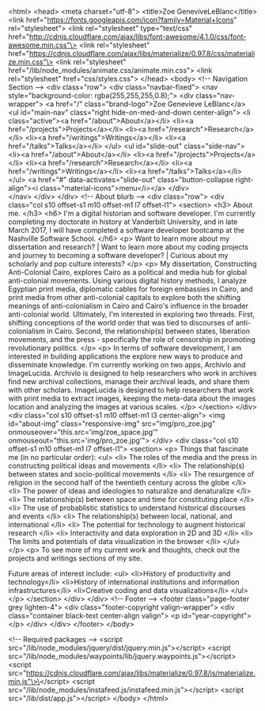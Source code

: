 \<html\>
  \<head\>
\<meta charset="utf-8"\>
\<title\>Zoe GeneviveLeBlanc\</title\>
\<link href="https://fonts.googleapis.com/icon?family=Material+Icons" rel="stylesheet"\>
\<link rel="stylesheet" type="text/css" href="http://cdnjs.cloudflare.com/ajax/libs/font-awesome/4.1.0/css/font-awesome.min.css"\>
\<link rel="stylesheet" href="https://cdnjs.cloudflare.com/ajax/libs/materialize/0.97.8/css/materialize.min.css"\>
\<link rel="stylesheet" href="/lib/node_modules/animate.css/animate.min.css"\>
\<link rel="stylesheet" href="css/styles.css"\>
  \</head\>
  \<body\>
  \<!-- Navigation Section --\>
\<div class="row"\>
  \<div class="navbar-fixed"\>
\<nav style="background-color: rgba(255,255,255,0.8);"\>
  \<div class="nav-wrapper"\>
\<a href="/" class="brand-logo"\>Zoe Genevieve LeBlanc\</a\>
\<ul id="main-nav" class="right hide-on-med-and-down center-align"\>
  \<li class="active"\>\<a href="/about"\>About\</a\>\</li\>
  \<li\>\<a href="/projects"\>Projects\</a\>\</li\>
  \<li\>\<a href="/research"\>Research\</a\>\</li\>
  \<li\>\<a href="/writings"\>Writings\</a\>\</li\>
  \<li\>\<a href="/talks"\>Talks\</a\>\</li\>
\</ul\>
\<ul id="slide-out" class="side-nav"\>
  \<li\>\<a href="/about"\>About\</a\>\</li\>
  \<li\>\<a href="/projects"\>Projects\</a\>\</li\>
  \<li\>\<a href="/research"\>Research\</a\>\</li\>
  \<li\>\<a href="/writings"\>Writings\</a\>\</li\>
  \<li\>\<a href="/talks"\>Talks\</a\>\</li\>
\</ul\>
\<a href="#" data-activates="slide-out" class="button-collapse right-align"\>\<i class="material-icons"\>menu\</i\>\</a\>
  \</div\>    
\</nav\>
  \</div\>
\</div\>
\<!-- About blurb --\>
\<div class="row"\>
  \<div class="col s10 offset-s1 m10 offset-m1 l7 offset-l1"\>
\<section\>
  \<h3\>
About me.
  \</h3\>
\<h6\>
I'm a digital historian and software developer. 
I'm currently completing my doctorate in history at Vanderbilt University, and in late March 2017, I will have completed a software developer bootcamp at the Nashville Software School. 
\</h6\>
  \<p\>
Want to learn more about my dissertation and research? | Want to learn more about my coding projects and journey to becoming a software developer? | Curious about my scholarly and pop culture interests?
  \</p\>
  \<p\>
My dissertation, Constructing Anti-Colonial Cairo, explores Cairo as a political and media hub for global anti-colonial movements. Using various digital history methods, I analyze Egyptian print media, diplomatic cables for foreign embassies in Cairo, and print media from other anti-colonial capitals to explore both the shifting meanings of anti-colonialism in Cairo and Cairo's influence in the broader anti-colonial world. Ultimately, I'm interested in exploring two threads. First, shifting conceptions of the world order that was tied to discourses of anti-colonialism in Cairo. Second, the relationship(s) between states, liberation movements, and the press - specifically the role of censorship in promoting revolutionary politics. 
  \</p\>
  \<p\>
In terms of software development, I am interested in building applications the explore new ways to produce and disseminate knowledge. I'm currently working on two apps, Archivlo and ImageLucida. Archivlo is designed to help researchers who work in archives find new archival collections, manage their archival leads, and share them with other scholars. ImageLucida is designed to help researchers that work with print media to extract images, keeping the meta-data about the images location and analyzing the images at various scales.
  \</p\>
\</section\>
  \</div\>
  \<div class="col s10 offset-s1 m10 offset-m1 l3 center-align"\>
\<img id="about-img" class="responsive-img" src="img/pro_zoe.jpg" onmouseover="this.src='img/zoe_space.jpg'" onmouseout="this.src='img/pro_zoe.jpg'"\>
  \</div\>
  \<div class="col s10 offset-s1 m10 offset-m1 l7 offset-l1"\>
\<section\>
  \<p\>
  Things that fascinate me (in no particular order):
\<ul\>
  \<li\>
The roles of the media and the press in constructing political ideas and movements
  \</li\>
  \<li\>
The relationship(s) between states and socio-political movements
  \</li\>
  \<li\> 
The resurgence of religion in the second half of the twentieth century across the globe
  \</li\>
  \<li\>
The power of ideas and ideologies to naturalize and denaturalize 
  \</li\>
  \<li\>
The relationship(s) between space and time for constituting place
  \</li\>
  \<li\>
The use of probablistic statistics to understand historical discourses and events
  \</li\>
  \<li\>
The relationship(s) between local, national, and international
  \</li\>
  \<li\>
The potential for technology to augment historical research
  \</li\>
  \<li\>
Interactivity and data exploration in 2D and 3D
  \</li\>
  \<li\>
The limits and potentials of data visualization in the browser
  \</li\>
\</ul\>
  \</p\>
  \<p\>
To see more of my current work and thoughts, check out the projects and writings sections of my site. 

Future areas of interest include:
\<ul\>
  \<li\>History of productivity and technology\</li\>
  \<li\>History of international institutions and information infrastructures\</li\>
  \<li\>Creative coding and data visualizations\</li\>
\</ul\>
  \</p\>
\</section\>
  \</div\>
\</div\>
\<!-- Footer --\>
 \<footer class="page-footer grey lighten-4"\>
  \<div class="footer-copyright valign-wrapper"\>
\<div class="container black-text center-align valign"\>
  \<p id="year-copyright"\>\</p\>
\</div\>
  \</div\>
\</footer\>
  \</body\>


\<!-- Required packages --\>
  \<script src="/lib/node_modules/jquery/dist/jquery.min.js"\>\</script\>
  \<script src="/lib/node_modules/waypoints/lib/jquery.waypoints.js"\>\</script\>
  \<script src="https://cdnjs.cloudflare.com/ajax/libs/materialize/0.97.8/js/materialize.min.js"\>\</script\>
  \<script src="/lib/node_modules/instafeed.js/instafeed.min.js"\>\</script\>
  \<script src="/lib/dist/app.js"\>\</script\>
  \</body\>
\</html\>

